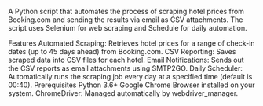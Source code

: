 A Python script that automates the process of scraping hotel prices from Booking.com and sending the results via email as CSV attachments. The script uses Selenium for web scraping and Schedule for daily automation.

Features
Automated Scraping: Retrieves hotel prices for a range of check-in dates (up to 45 days ahead) from Booking.com.
CSV Reporting: Saves scraped data into CSV files for each hotel.
Email Notifications: Sends out the CSV reports as email attachments using SMTP2GO.
Daily Scheduler: Automatically runs the scraping job every day at a specified time (default is 00:40).
Prerequisites
Python 3.6+
Google Chrome Browser installed on your system.
ChromeDriver: Managed automatically by webdriver_manager.
